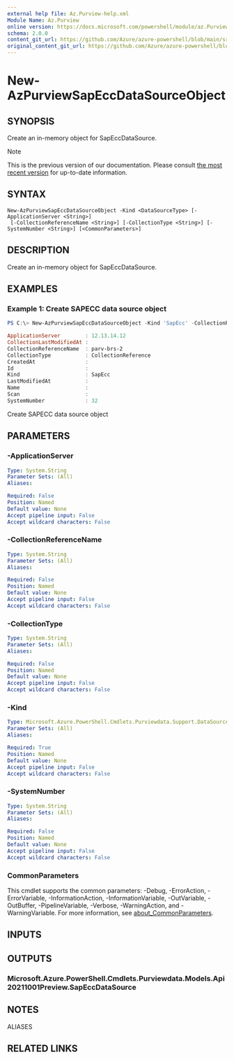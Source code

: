 ```yaml
---
external help file: Az.Purview-help.xml
Module Name: Az.Purview
online version: https://docs.microsoft.com/powershell/module/az.Purview/new-AzPurviewSapEccDataSourceObject
schema: 2.0.0
content_git_url: https://github.com/Azure/azure-powershell/blob/main/src/Purview/Purview/help/New-AzPurviewSapEccDataSourceObject.md
original_content_git_url: https://github.com/Azure/azure-powershell/blob/main/src/Purview/Purview/help/New-AzPurviewSapEccDataSourceObject.md
---
```


# New-AzPurviewSapEccDataSourceObject

## SYNOPSIS
Create an in-memory object for SapEccDataSource.

> [!NOTE]
>This is the previous version of our documentation. Please consult [the most recent version](/powershell/module/az.purview/new-azpurviewsapeccdatasourceobject) for up-to-date information.

## SYNTAX

```
New-AzPurviewSapEccDataSourceObject -Kind <DataSourceType> [-ApplicationServer <String>]
 [-CollectionReferenceName <String>] [-CollectionType <String>] [-SystemNumber <String>] [<CommonParameters>]
```

## DESCRIPTION
Create an in-memory object for SapEccDataSource.

## EXAMPLES

### Example 1: Create SAPECC data source object
```powershell
PS C:\> New-AzPurviewSapEccDataSourceObject -Kind 'SapEcc' -CollectionReferenceName 'parv-brs-2' -CollectionType 'CollectionReference' -ApplicationServer '12.13.14.12' -SystemNumber 32

ApplicationServer        : 12.13.14.12
CollectionLastModifiedAt :
CollectionReferenceName  : parv-brs-2
CollectionType           : CollectionReference
CreatedAt                :
Id                       :
Kind                     : SapEcc
LastModifiedAt           :
Name                     :
Scan                     :
SystemNumber             : 32
```

Create SAPECC data source object

## PARAMETERS

### -ApplicationServer

```yaml
Type: System.String
Parameter Sets: (All)
Aliases:

Required: False
Position: Named
Default value: None
Accept pipeline input: False
Accept wildcard characters: False
```

### -CollectionReferenceName

```yaml
Type: System.String
Parameter Sets: (All)
Aliases:

Required: False
Position: Named
Default value: None
Accept pipeline input: False
Accept wildcard characters: False
```

### -CollectionType

```yaml
Type: System.String
Parameter Sets: (All)
Aliases:

Required: False
Position: Named
Default value: None
Accept pipeline input: False
Accept wildcard characters: False
```

### -Kind

```yaml
Type: Microsoft.Azure.PowerShell.Cmdlets.Purviewdata.Support.DataSourceType
Parameter Sets: (All)
Aliases:

Required: True
Position: Named
Default value: None
Accept pipeline input: False
Accept wildcard characters: False
```

### -SystemNumber

```yaml
Type: System.String
Parameter Sets: (All)
Aliases:

Required: False
Position: Named
Default value: None
Accept pipeline input: False
Accept wildcard characters: False
```

### CommonParameters
This cmdlet supports the common parameters: -Debug, -ErrorAction, -ErrorVariable, -InformationAction, -InformationVariable, -OutVariable, -OutBuffer, -PipelineVariable, -Verbose, -WarningAction, and -WarningVariable. For more information, see [about_CommonParameters](http://go.microsoft.com/fwlink/?LinkID=113216).

## INPUTS

## OUTPUTS

### Microsoft.Azure.PowerShell.Cmdlets.Purviewdata.Models.Api20211001Preview.SapEccDataSource

## NOTES

ALIASES

## RELATED LINKS
